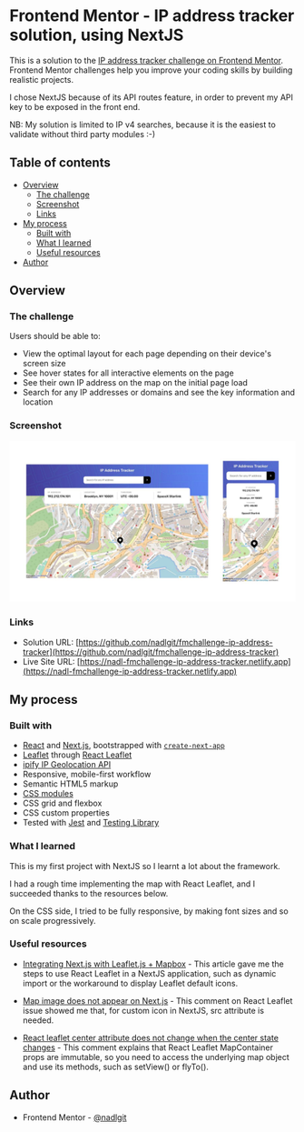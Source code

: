 # Frontend Mentor - IP address tracker solution, using NextJS

This is a solution to the [IP address tracker challenge on Frontend Mentor](https://www.frontendmentor.io/challenges/ip-address-tracker-I8-0yYAH0). Frontend Mentor challenges help you improve your coding skills by building realistic projects.

I chose NextJS because of its API routes feature, in order to prevent my API key to be exposed in the front end.

NB: My solution is limited to IP v4 searches, because it is the easiest to validate without third party modules :-)

## Table of contents

- [Overview](#overview)
  - [The challenge](#the-challenge)
  - [Screenshot](#screenshot)
  - [Links](#links)
- [My process](#my-process)
  - [Built with](#built-with)
  - [What I learned](#what-i-learned)
  - [Useful resources](#useful-resources)
- [Author](#author)

## Overview

### The challenge

Users should be able to:

- View the optimal layout for each page depending on their device's screen size
- See hover states for all interactive elements on the page
- See their own IP address on the map on the initial page load
- Search for any IP addresses or domains and see the key information and location

### Screenshot

![](./screenshot.jpg)

### Links

- Solution URL: [https://github.com/nadlgit/fmchallenge-ip-address-tracker](https://github.com/nadlgit/fmchallenge-ip-address-tracker)
- Live Site URL: [https://nadl-fmchallenge-ip-address-tracker.netlify.app](https://nadl-fmchallenge-ip-address-tracker.netlify.app)

## My process

### Built with

- [React](https://reactjs.org/) and [Next.js](https://nextjs.org/), bootstrapped with [`create-next-app`](https://github.com/vercel/next.js/tree/canary/packages/create-next-app)
- [Leaflet](https://leafletjs.com/) through [React Leaflet](https://react-leaflet.js.org/)
- [ipify IP Geolocation API](https://geo.ipify.org/)
- Responsive, mobile-first workflow
- Semantic HTML5 markup
- [CSS modules](https://github.com/css-modules/css-modules)
- CSS grid and flexbox
- CSS custom properties
- Tested with [Jest](https://jestjs.io/) and [Testing Library](https://testing-library.com/)

### What I learned

This is my first project with NextJS so I learnt a lot about the framework.

I had a rough time implementing the map with React Leaflet, and I succeeded thanks to the resources below.

On the CSS side, I tried to be fully responsive, by making font sizes and so on scale progressively.

### Useful resources

- [Integrating Next.js with Leaflet.js + Mapbox](https://dev.to/tsaxena4k/integrating-next-js-with-leaflet-js-mapbox-1351) - This article gave me the steps to use React Leaflet in a NextJS application, such as dynamic import or the workaround to display Leaflet default icons.

- [Map <Marker> image does not appear on Next.js](https://github.com/PaulLeCam/react-leaflet/issues/808#issuecomment-977109769) - This comment on React Leaflet issue showed me that, for custom icon in NextJS, src attribute is needed.

- [React leaflet center attribute does not change when the center state changes](https://stackoverflow.com/questions/64665827/react-leaflet-center-attribute-does-not-change-when-the-center-state-changes/64667351#64667351) - This comment explains that React Leaflet MapContainer props are immutable, so you need to access the underlying map object and use its methods, such as setView() or flyTo().

## Author

- Frontend Mentor - [@nadlgit](https://www.frontendmentor.io/profile/nadlgit)
